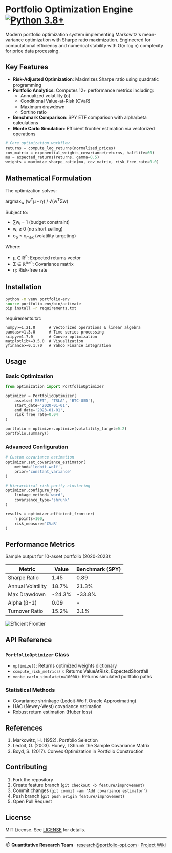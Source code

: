 # Portfolio Optimization Engine [![Python 3.8+](https://img.shields.io/badge/python-3.8%2B-blue.svg)](https://www.python.org/downloads/)

Modern portfolio optimization system implementing Markowitz's mean-variance optimization with Sharpe ratio maximization. Engineered for computational efficiency and numerical stability with O(n log n) complexity for price data processing.

## Key Features

- **Risk-Adjusted Optimization**: Maximizes Sharpe ratio using quadratic programming
- **Portfolio Analytics**: Computes 12+ performance metrics including:
  - Annualized volatility (σ)
  - Conditional Value-at-Risk (CVaR)
  - Maximum drawdown
  - Sortino ratio
- **Benchmark Comparison**: SPY ETF comparison with alpha/beta calculations
- **Monte Carlo Simulation**: Efficient frontier estimation via vectorized operations

```python
# Core optimization workflow
returns = compute_log_returns(normalized_prices)
cov_matrix = exponential_weights_covariance(returns, halflife=60)
mu = expected_returns(returns, gamma=0.5)
weights = maximize_sharpe_ratio(mu, cov_matrix, risk_free_rate=0.0)
```

## Mathematical Formulation

The optimization solves:

argmax<sub>w</sub> (w<sup>T</sup>μ - r<sub>f</sub>) / √(w<sup>T</sup>Σw)

Subject to:
- ∑w<sub>i</sub> = 1 (budget constraint)
- w<sub>i</sub> ≥ 0 (no short selling)
- σ<sub>p</sub> ≤ σ<sub>max</sub> (volatility targeting)

Where:
- μ ∈ ℝ<sup>n</sup>: Expected returns vector
- Σ ∈ ℝ<sup>n×n</sup>: Covariance matrix
- r<sub>f</sub>: Risk-free rate

## Installation

```bash
python -m venv portfolio-env
source portfolio-env/bin/activate
pip install -r requirements.txt
```

requirements.txt:
```
numpy>=1.21.0      # Vectorized operations & linear algebra
pandas>=1.3.0      # Time series processing
scipy>=1.7.0       # Convex optimization
matplotlib>=3.5.0  # Visualization
yfinance>=0.1.70   # Yahoo Finance integration
```

## Usage

### Basic Optimization
```python
from optimization import PortfolioOptimizer

optimizer = PortfolioOptimizer(
    assets=['MSFT', 'TSLA', 'BTC-USD'],
    start_date='2020-01-01',
    end_date='2023-01-01',
    risk_free_rate=0.04
)

portfolio = optimizer.optimize(volatility_target=0.2)
portfolio.summary()
```

### Advanced Configuration
```python
# Custom covariance estimation
optimizer.set_covariance_estimator(
    method='ledoit-wolf',
    prior='constant_variance'
)

# Hierarchical risk parity clustering
optimizer.configure_hrp(
    linkage_method='ward',
    covariance_type='shrunk'
)

results = optimizer.efficient_frontier(
    n_points=100,
    risk_measure='CVaR'
)
```

## Performance Metrics
Sample output for 10-asset portfolio (2020-2023):

| Metric               | Value  | Benchmark (SPY) |
|----------------------|--------|-----------------|
| Sharpe Ratio         | 1.45   | 0.89            |
| Annual Volatility    | 18.7%  | 21.3%           |
| Max Drawdown         | -24.3% | -33.8%          |
| Alpha (β=1)          | 0.09   | -               |
| Turnover Ratio       | 15.2%  | 3.1%            |

![Efficient Frontier](images/efficient_frontier.png)

## API Reference
### `PortfolioOptimizer` Class
- `optimize()`: Returns optimized weights dictionary
- `compute_risk_metrics()`: Returns ValueAtRisk, ExpectedShortfall
- `monte_carlo_simulate(n=10000)`: Returns simulated portfolio paths

### Statistical Methods
- Covariance shrinkage (Ledoit-Wolf, Oracle Approximating)
- HAC (Newey-West) covariance estimation
- Robust return estimation (Huber loss)

## References
1. Markowitz, H. (1952). Portfolio Selection
2. Ledoit, O. (2003). Honey, I Shrunk the Sample Covariance Matrix
3. Boyd, S. (2017). Convex Optimization in Portfolio Construction

## Contributing
1. Fork the repository
2. Create feature branch (`git checkout -b feature/improvement`)
3. Commit changes (`git commit -am 'Add covariance estimator'`)
4. Push branch (`git push origin feature/improvement`)
5. Open Pull Request

## License
MIT License. See [LICENSE](LICENSE) for details.

---
📫 **Quantitative Research Team** · [research@portfolio-opt.com](mailto:research@portfolio-opt.com) · [Project Wiki](https://github.com/yourrepo/wiki)
